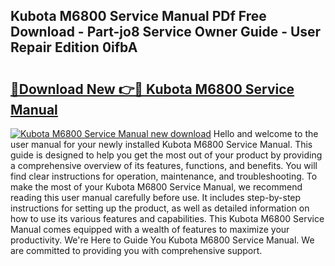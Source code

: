 ## Kubota M6800 Service Manual PDf Free Download - Part-jo8 Service Owner Guide - User Repair Edition 0ifbA

# <h2><a href="http://bc91018.oget.top/?id=Kubota+M6800+Service+Manual">🔗Download New 👉🔴 Kubota M6800 Service Manual</a></h2>

[![Kubota M6800 Service Manual new download](https://i.imgur.com/5g1atiW.png)](http://bc91018.oget.top/?id=Kubota+M6800+Service+Manual)
Hello and welcome to the user manual for your newly installed Kubota M6800 Service Manual. This guide is designed to help you get the most out of your product by providing a comprehensive overview of its features, functions, and benefits. You will find clear instructions for operation, maintenance, and troubleshooting. To make the most of your Kubota M6800 Service Manual, we recommend reading this user manual carefully before use. It includes step-by-step instructions for setting up the product, as well as detailed information on how to use its various features and capabilities. This Kubota M6800 Service Manual comes equipped with a wealth of features to maximize your productivity. We're Here to Guide You Kubota M6800 Service Manual. We are committed to providing you with comprehensive support.
